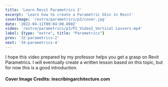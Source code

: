 ```yaml
---
title: 'Learn Revit Parametrics 2'
excerpt: 'Learn how to create a Parametric Skin in Revit'
coverImage: '/extra/parametrics/p3/cover.jpg'
date: '2022-04-11T09:04:00.000Z'
video: '/extra/parametrics/p3/P2_Video2_Vertical Louvers.mp4'
label: {type: "extra", title: "Parametrics"}
prev: '32-parametrics-2'
next: '34-parametrics-4'
---
```


I hope this video prepared by my professor helps you get a grasp on Revit Parametrics. I will eventually create a written lesson based on this topic, but for now this is a good introduction.

#### Cover Image Credits: inscribingarchitecture.com